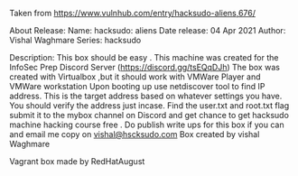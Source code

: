 Taken from https://www.vulnhub.com/entry/hacksudo-aliens,676/ 

About Release:
    Name: hacksudo: aliens
    Date release: 04 Apr 2021
    Author: Vishal Waghmare
    Series: hacksudo

Description:
    This box should be easy . This machine was created for the InfoSec Prep Discord Server (https://discord.gg/tsEQqDJh)
    The box was created with Virtualbox ,but it should work with VMWare Player and VMWare workstation Upon booting up use netdiscover tool to find IP address. This is the target address based on whatever settings you have. You should verify the address just incase.
    Find the user.txt and root.txt flag submit it to the mybox channel on Discord and get chance to get hacksudo machine hacking course free .
    Do publish write ups for this box if you can and email me copy on vishal@hscksudo.com
    Box created by vishal Waghmare 

Vagrant box made by RedHatAugust
